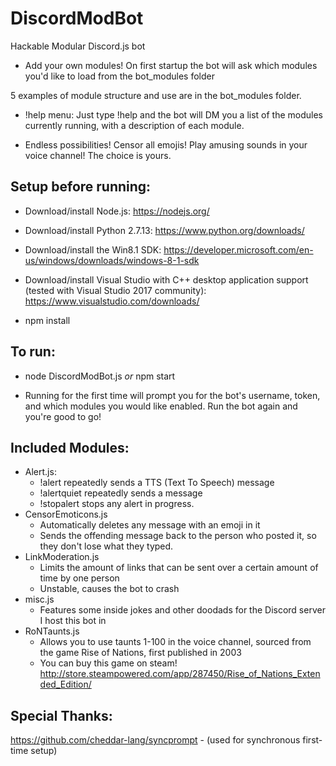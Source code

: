 # DiscordModBot
Hackable Modular Discord.js bot

* Add your own modules! On first startup the bot will ask which modules you'd like to load from the bot_modules folder

5 examples of module structure and use are in the bot_modules folder.

* !help menu: Just type !help and the bot will DM you a list of the modules currently running, with a description of each module.

* Endless possibilities! Censor all emojis! Play amusing sounds in your voice channel! The choice is yours.

## Setup before running:

* Download/install Node.js: https://nodejs.org/

* Download/install Python 2.7.13: https://www.python.org/downloads/

* Download/install the Win8.1 SDK: https://developer.microsoft.com/en-us/windows/downloads/windows-8-1-sdk

* Download/install Visual Studio with C++ desktop application support (tested with Visual Studio 2017 community): https://www.visualstudio.com/downloads/

* npm install

## To run:

* node DiscordModBot.js *or* npm start

* Running for the first time will prompt you for the bot's username, token, and which modules you would like enabled. Run the bot again and you're good to go!

## Included Modules:

* Alert.js: 
  * !alert repeatedly sends a TTS (Text To Speech) message
  * !alertquiet repeatedly sends a message
  * !stopalert stops any alert in progress.
* CensorEmoticons.js
  * Automatically deletes any message with an emoji in it
  * Sends the offending message back to the person who posted it, so they don't lose what they typed.
* LinkModeration.js
  * Limits the amount of links that can be sent over a certain amount of time by one person
  * Unstable, causes the bot to crash
* misc.js
  * Features some inside jokes and other doodads for the Discord server I host this bot in
* RoNTaunts.js
  * Allows you to use taunts 1-100 in the voice channel, sourced from the game Rise of Nations, first published in 2003
  * You can buy this game on steam! http://store.steampowered.com/app/287450/Rise_of_Nations_Extended_Edition/


## Special Thanks:

https://github.com/cheddar-lang/syncprompt - (used for synchronous first-time setup)
